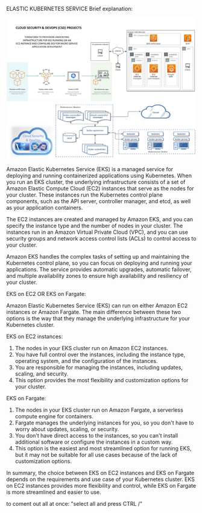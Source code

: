 ELASTIC KUBERNETES SERVICE Brief explanation:

![image](https://github.com/olusegun45/EKS/blob/main/EC2/Architecture.JPG?raw=true)

Amazon Elastic Kubernetes Service (EKS) is a managed service for deploying and running containerized applications using Kubernetes. When you run an EKS cluster, the underlying infrastructure consists of a set of Amazon Elastic Compute Cloud (EC2) instances that serve as the nodes for your cluster. These instances run the Kubernetes control plane components, such as the API server, controller manager, and etcd, as well as your application containers.

The EC2 instances are created and managed by Amazon EKS, and you can specify the instance type and the number of nodes in your cluster. The instances run in an Amazon Virtual Private Cloud (VPC), and you can use security groups and network access control lists (ACLs) to control access to your cluster.

Amazon EKS handles the complex tasks of setting up and maintaining the Kubernetes control plane, so you can focus on deploying and running your applications. The service provides automatic upgrades, automatic failover, and multiple availability zones to ensure high availability and resiliency of your cluster.

EKS on EC2 OR EKS on Fargate:

Amazon Elastic Kubernetes Service (EKS) can run on either Amazon EC2 instances or Amazon Fargate. The main difference between these two options is the way that they manage the underlying infrastructure for your Kubernetes cluster.

EKS on EC2 instances:

1.  The nodes in your EKS cluster run on Amazon EC2 instances.
2.  You have full control over the instances, including the instance type, operating system, and the configuration of the instances.
3.  You are responsible for managing the instances, including updates, scaling, and security.
4.  This option provides the most flexibility and customization options for your cluster.

EKS on Fargate:

1.  The nodes in your EKS cluster run on Amazon Fargate, a serverless compute engine for containers.
2.  Fargate manages the underlying instances for you, so you don't have to worry about updates, scaling, or security.
3.  You don't have direct access to the instances, so you can't install additional software or configure the instances in a custom way.
4.  This option is the easiest and most streamlined option for running EKS, but it may not be suitable for all use cases because of the lack of customization options.

In summary, the choice between EKS on EC2 instances and EKS on Fargate depends on the requirements and use case of your Kubernetes cluster. EKS on EC2 instances provides more flexibility and control, while EKS on Fargate is more streamlined and easier to use.




to coment out all at once: "select all and press CTRL /"